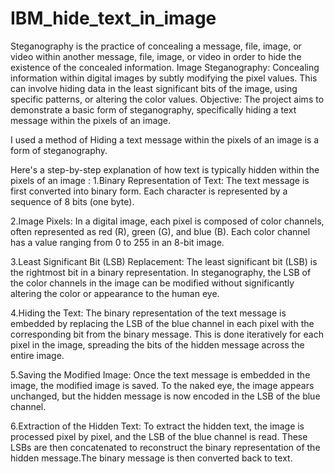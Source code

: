 # IBM_hide_text_in_image
Steganography is the practice of concealing a message, file, image, or video within another message, file, image, or video in order to hide the existence of the concealed information. Image Steganography: Concealing information within digital images by subtly modifying the pixel values. This can involve hiding data in the least significant bits of the image, using specific patterns, or altering the color values. Objective: The project aims to demonstrate a basic form of steganography, specifically hiding a text message within the pixels of an image.

I used a method of Hiding a text message within the pixels of an image is a form of steganography.

Here's a step-by-step explanation of how text is typically hidden within the pixels of an image :
1.Binary Representation of Text: The text message is first converted into binary form. Each character is represented by a sequence of 8 bits (one byte).

2.Image Pixels: In a digital image, each pixel is composed of color channels, often represented as red (R), green (G), and blue (B). Each color channel has a value ranging from 0 to 255 in an 8-bit image.

3.Least Significant Bit (LSB) Replacement: The least significant bit (LSB) is the rightmost bit in a binary representation. In steganography, the LSB of the color channels in the image can be modified without significantly altering the color or appearance to the human eye.

4.Hiding the Text: The binary representation of the text message is embedded by replacing the LSB of the blue channel in each pixel with the corresponding bit from the binary message. This is done iteratively for each pixel in the image, spreading the bits of the hidden message across the entire image.

5.Saving the Modified Image: Once the text message is embedded in the image, the modified image is saved. To the naked eye, the image appears unchanged, but the hidden message is now encoded in the LSB of the blue channel.

6.Extraction of the Hidden Text: To extract the hidden text, the image is processed pixel by pixel, and the LSB of the blue channel is read. These LSBs are then concatenated to reconstruct the binary representation of the hidden message.The binary message is then converted back to text.
